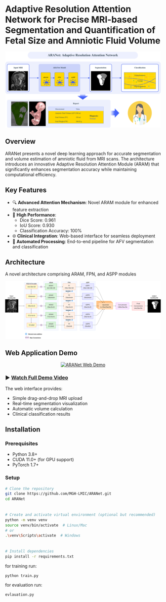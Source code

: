# Adaptive Resolution Attention Network for Precise MRI-based Segmentation and Quantification of Fetal Size and Amniotic Fluid Volume


<div align="center">
  <img src="./assets/GA.png" alt="ARANet Architecture Overview" width="800"/>
</div>


## Overview
ARANet presents a novel deep learning approach for accurate segmentation and volume estimation of amniotic fluid from MRI scans. The architecture introduces an innovative Adaptive Resolution Attention Module (ARAM) that significantly enhances segmentation accuracy while maintaining computational efficiency.


## Key Features
- 🔍 **Advanced Attention Mechanism**: Novel ARAM module for enhanced feature extraction
- 🎯 **High Performance**: 
  - Dice Score: 0.961
  - IoU Score: 0.930
  - Classification Accuracy: 100%
- 🌐 **Clinical Integration**: Web-based interface for seamless deployment
- 🔄 **Automated Processing**: End-to-end pipeline for AFV segmentation and classification


## Architecture
A novel architecture comprising ARAM, FPN, and ASPP modules 


<div align="center">
  <img src="./assets/aranet.png" alt="Graphical Abstract" width="600"/>
</div>


## Web Application Demo


<div align="center">
  <a href="https://www.youtube.com/watch?v=5OP3OZFk1_c" target="_blank">
    <img src="https://img.youtube.com/vi/YOUR_VIDEO_ID/maxresdefault.jpg" alt="ARANet Web Demo" width="700"/>
  </a>
</div>


### ▶️ [Watch Full Demo Video](https://www.youtube.com/watch?v=5OP3OZFk1_c)


The web interface provides:
- Simple drag-and-drop MRI upload
- Real-time segmentation visualization
- Automatic volume calculation
- Clinical classification results



## Installation


### Prerequisites
- Python 3.8+
- CUDA 11.0+ (for GPU support)
- PyTorch 1.7+


### Setup
```bash
# Clone the repository
git clone https://github.com/MGH-LMIC/ARANet.git
cd ARANet


# Create and activate virtual environment (optional but recommended)
python -m venv venv
source venv/bin/activate  # Linux/Mac
# or
.\venv\Scripts\activate  # Windows


# Install dependencies
pip install -r requirements.txt
```
for training run:
```
python train.py
```

for evaluation run:
```
evlauation.py
```




 

